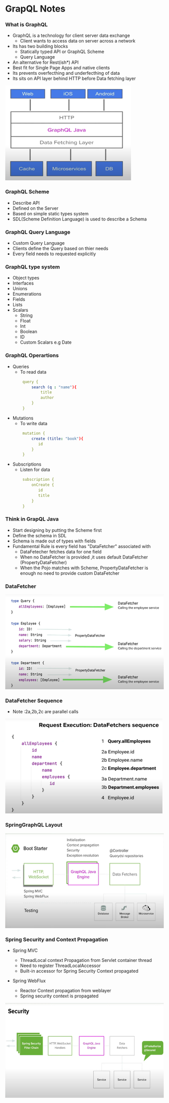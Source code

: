 # GrapQL Notes  

### **What is GraphQL** 

* GraphQL is a technology for client server data exchange 
    * Client wants to access data on server across a network 
* Its has two building blocks 
    * Statically typed API or GraphQL Scheme 
    * Query Language 
* An alternative for Rest(ish*) API 
* Best fit for Single Page Apps and native clients 
* Its prevents overfecthing and underfecthing of data 
* Its sits on API layer behind HTTP before Data fetching layer 

<img src="./graphQLLocation.png"  width="400" height="300">

### GraphQL Scheme 
* Describe API 
* Defined on the Server 
* Based on simple static types system 
* SDL(Scheme Definition Language) is used to describe a Schema 

### GraphQL Query Language 
* Custom Query Language 
* Clients define the Query based on thier needs 
* Every field needs to requested explicitly 


### GraphQL type system
* Object types
* Interfaces
* Unions
* Enumerations
* Fields
* Lists
* Scalars
    * String
    * Float
    * Int
    * Boolean 
    * ID 
    * Custom Scalars e.g Date 

### GraphQL Operartions 
* Queries 
    * To read data 
       ```yaml
        query {
            search (q : "name"){
                title 
                author
            }
        }
* Mutations 
    * To write data 
       ```yaml
        mutation {
            create (title: "book"){
               id 
            }
        }
* Subscriptions 
    * Listen for data
       ```yaml
        subscription {
            onCreate {
               id 
               title 
            }
        }    

### Think in GrapQL Java 
* Start designing by putting the Scheme first 
* Define the schema in SDL 
* Schema is made out of types with fields 
* Fundamental Rule is every field has "DataFetcher" associated with 
    * DataFetecher fetches data for one field 
    * When no DataFetcher is provided ,it uses default DataFetcher (PropertyDataFetcher)
    * When the Pojo matches with Scheme, PropertyDataFetcher is enough no need to provide custom DataFetcher

### DataFetcher  
<img src="./Sample_Scheme_DataFetcher.png"  width="600" height="300">

### DataFetcher Sequence 
 * Note :2a,2b,2c are parallel calls <Br>
<img src="./RequestExecution.png"  width="500" height="300">


### SpringGraphQL Layout 
<img src="./SpringGraphQL.png"  width="550" height="300">

### Spring Security and Context Propagation  
* Spring MVC
    * ThreadLocal context Propagation from Servlet container thread 
    * Need to register ThreadLocalAccessor 
    * Built-in accessor for Spring Security Context propagated 

* Spring WebFlux 
    * Reactor Context propagation from weblayer 
    * Spring security context is propagated 

 <img src="./GraphQLSecurity.png"  width="550" height="300">